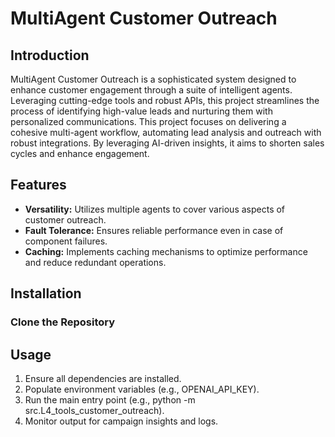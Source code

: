 # MultiAgent Customer Outreach

## Introduction
MultiAgent Customer Outreach is a sophisticated system designed to enhance customer engagement through a suite of intelligent agents. Leveraging cutting-edge tools and robust APIs, this project streamlines the process of identifying high-value leads and nurturing them with personalized communications.
This project focuses on delivering a cohesive multi-agent workflow, automating lead analysis and outreach with robust integrations. By leveraging AI-driven insights, it aims to shorten sales cycles and enhance engagement.

## Features
- **Versatility:** Utilizes multiple agents to cover various aspects of customer outreach.
- **Fault Tolerance:** Ensures reliable performance even in case of component failures.
- **Caching:** Implements caching mechanisms to optimize performance and reduce redundant operations.

## Installation

### Clone the Repository

## Usage
1. Ensure all dependencies are installed.  
2. Populate environment variables (e.g., OPENAI_API_KEY).  
3. Run the main entry point (e.g., python -m src.L4_tools_customer_outreach).  
4. Monitor output for campaign insights and logs.
